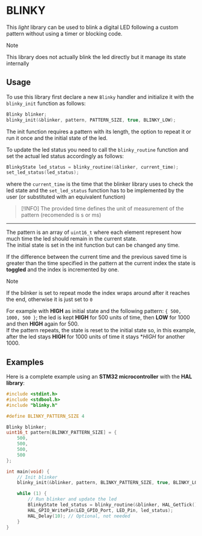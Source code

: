 # BLINKY

This *light* library can be used to blink a digital LED following a custom pattern
without using a timer or blocking code.

> [!NOTE]
> This library does not actually blink the led directly but it manage its state internally

## Usage

To use this library first declare a new `Blinky` handler and initialize it with the
`blinky_init` function as follows:
```c
Blinky blinker;
blinky_init(&blinker, pattern, PATTERN_SIZE, true, BLINKY_LOW);
```

The init function requires a pattern with its length, the option to repeat it or run it once
and the initial state of the led.

To update the led status you need to call the `blinky_routine` function and set the actual
led status accordingly as follows:
```c
BlinkyState led_status = blinky_routine(&blinker, current_time);
set_led_status(led_status);
```
where the `current_time` is the time that the blinker library uses to check the led state
and the `set_led_status` function has to be implemented by the user (or substituted with
an equivalent function)

> [!INFO]
> The provided time defines the unit of measurement of the pattern (recomended is s or ms)

---

The pattern is an array of `uint16_t` where each element represent how much time
the led should remain in the current state. \
The initial state is set in the init function but can be changed any time.

If the difference between the current time and the previous saved time is greater than
the time specified in the pattern at the current index the state is **toggled** and the
index is incremented by one.

> [!NOTE]
> If the bilnker is set to repeat mode the index wraps around after it reaches the end,
> otherwise it is just set to `0`

For example with **HIGH** as initial state and the following pattern: `{ 500, 1000, 500 }`;
the led is kept **HIGH** for 500 units of time, then **LOW** for 1000
and then **HIGH** again for 500. \
If the pattern repeats, the state is reset to the initial state so, in this example,
after the led stays **HIGH** for 1000 units of time it stays **HIGH* for another 1000.

## Examples

Here is a complete example using an **STM32 microcontroller** with the **HAL library**:

```c
#include <stdint.h>
#include <stdbool.h>
#include "blinky.h"

#define BLINKY_PATTERN_SIZE 4

Blinky blinker;
uint16_t pattern[BLINKY_PATTERN_SIZE] = {
    500,
    500,
    500,
    500
};

int main(void) {
    // Init blinker
    blinky_init(&blinker, pattern, BLINKY_PATTERN_SIZE, true, BLINKY_LOW);

    while (1) {
        // Run blinker and update the led
        BlinkyState led_status = blinky_routine(&blinker, HAL_GetTick());
        HAL_GPIO_WritePin(LED_GPIO_Port, LED_Pin, led_status);
        HAL_Delay(10); // Optional, not needed
    }
}
```

